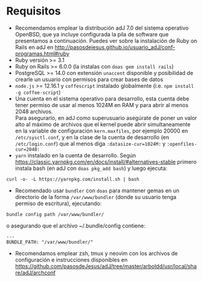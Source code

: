 # Requisitos

* Recomendamos emplear la distribución adJ 7.0 del sistema operativo OpenBSD,
  que ya incluye configurada la pila de software que presentamos a continuación.
  Puedes ver sobre la instalación de Ruby on Rails en adJ en
  <http://pasosdejesus.github.io/usuario_adJ/conf-programas.html#ruby>
* Ruby versión >= 3.1
* Ruby on Rails >= 6.0.0 (la instalas con `doas gem install rails`)
* PostgreSQL >= 14.0 con extensión `unaccent` disponible y posibilidad
  de crearle un usuario con permisos para crear bases de datos
* `node.js` >= 12.16.1 y `coffescript` instalado globalmente 
  (i.e.  `npm install -g coffee-script`)
* Una cuenta en el sistema operativo para desarrollo, esta cuenta 
  debe tener permiso de usar al menos 1024M en RAM y para abrir al menos 
  2048 archivos.  
  Para asegurarlo, en adJ como superusuario asegúrate de poner
  un valor alto al máximo de archivos que el kernel puede abrir
  simultaneamente en la variable de configuración `kern.maxfiles`, por
  ejemplo 20000 en `/etc/sysctl.conf`, y en la clase de la cuenta de desarrollo
  (en `/etc/login.conf`) que al menos diga
  `:datasize-cur=1024M:` y  `:openfiles-cur=2048:`
* `yarn` instalado en la cuenta de desarrollo. Según 
  <https://classic.yarnpkg.com/en/docs/install/#alternatives-stable>
  primero instala bash (en adJ con `doas pkg_add bash`) y luego ejecuta:
```
curl -o- -L https://yarnpkg.com/install.sh | bash
```
* Recomendado usar `bundler` con `doas` para mantener gemas en un
  directorio de la forma `/var/www/bundler` (donde su usuario tenga
  permiso de escritura), ejecutando:
```
bundle config path /var/www/bundler/
```
  o asegurando que el archivo ~/.bundle/config contiene:
```
---
BUNDLE_PATH: "/var/www/bundler/"
```
* Recomendamos emplear zsh, tmux y neovim con los archivos de configuración
  e instrucciones disponibles en
  <https://github.com/pasosdeJesus/adJ/tree/master/arboldd/usr/local/share/adJ/archconf>



